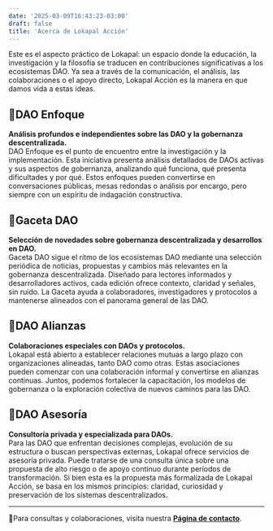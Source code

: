 ```yaml
---
date: '2025-03-09T16:43:23-03:00'
draft: false
title: 'Acerca de Lokapal Acción'
---
```


Este es el aspecto práctico de Lokapal: un espacio donde la educación, la investigación y la filosofía se traducen en contribuciones significativas a los ecosistemas DAO. Ya sea a través de la comunicación, el análisis, las colaboraciones o el apoyo directo, Lokapal Acción es la manera en que damos vida a estas ideas.

## 🔹DAO Enfoque  
**Análisis profundos e independientes sobre las DAO y la gobernanza descentralizada.**  
DAO Enfoque es el punto de encuentro entre la investigación y la implementación. Esta iniciativa presenta análisis detallados de DAOs activas y sus aspectos de gobernanza, analizando qué funciona, qué presenta dificultades y por qué. Estos enfoques pueden convertirse en conversaciones públicas, mesas redondas o análisis por encargo, pero siempre con un espíritu de indagación constructiva.

## 🔹Gaceta DAO  
**Selección de novedades sobre gobernanza descentralizada y desarrollos en DAO.**  
Gaceta DAO sigue el ritmo de los ecosistemas DAO mediante una selección periódica de noticias, propuestas y cambios más relevantes en la gobernanza descentralizada. Diseñado para lectores informados y desarrolladores activos, cada edición ofrece contexto, claridad y señales, sin ruido. La Gaceta ayuda a colaboradores, investigadores y protocolos a mantenerse alineados con el panorama general de las DAO.

## 🔹DAO Alianzas  
**Colaboraciones especiales con DAOs y protocolos.**  
Lokapal está abierto a establecer relaciones mutuas a largo plazo con organizaciones alineadas, tanto DAO como otras. Estas asociaciones pueden comenzar con una colaboración informal y convertirse en alianzas continuas. Juntos, podemos fortalecer la capacitación, los modelos de gobernanza o la exploración colectiva de nuevos caminos para las DAO.

## 🔹DAO Asesoría  
**Consultoría privada y especializada para DAOs.**  
Para las DAO que enfrentan decisiones complejas, evolución de su estructura o buscan perspectivas externas, Lokapal ofrece servicios de asesoría privada. Puede tratarse de una consulta única sobre una propuesta de alto riesgo o de apoyo continuo durante períodos de transformación. Si bien esta es la propuesta más formalizada de Lokapal Acción, se basa en los mismos principios: claridad, curiosidad y preservación de los sistemas descentralizados.

---

🔸Para consultas y colaboraciones, visita nuestra [**Página de contacto**](../contacto/).